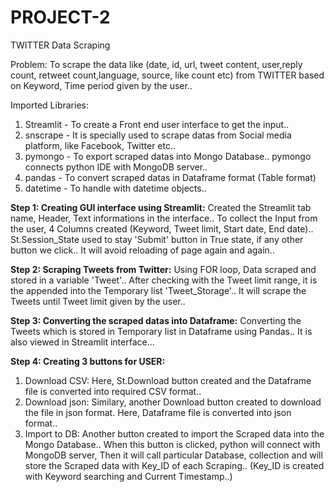 # PROJECT-2
TWITTER Data Scraping

Problem: To scrape the data like (date, id, url, tweet content, user,reply count, retweet count,language, source, like count etc) from TWITTER based on Keyword, Time period given by the user..

Imported Libraries:
1. Streamlit - To create a Front end user interface to get the input..
2. snscrape - It is specially used to scrape datas from Social media platform, like Facebook, Twitter etc..
3. pymongo - To export scraped datas into Mongo Database.. pymongo connects python IDE with MongoDB server..
4. pandas - To convert scraped datas in Dataframe format (Table format)
5. datetime - To handle with datetime objects..

**Step 1: Creating GUI interface using Streamlit:**
Created the Streamlit tab name, Header, Text informations in the interface..
To collect the Input from the user, 4 Columns created (Keyword, Tweet limit, Start date, End date)..
St.Session_State used to stay 'Submit' button in True state, if any other button we click.. It will avoid reloading of page again and again..


**Step 2: Scraping Tweets from Twitter:**
Using FOR loop, Data scraped and stored in a variable 'Tweet'.. 
After checking with the Tweet limit range, it is the appended into the Temporary list 'Tweet_Storage'..
It will scrape the Tweets until Tweet limit given by the user..


**Step 3: Converting the scraped datas into Dataframe:**
Converting the Tweets which is stored in Temporary list in Dataframe using Pandas..
It is also viewed in Streamlit interface...


**Step 4: Creating 3 buttons for USER:**
1. Download CSV: Here, St.Download button created and the Dataframe file is converted into required CSV format..
2. Download json: Similary, another Download button created to download the file in json format. Here, Dataframe file is converted into json format..
3. Import to DB: Another button created to import the Scraped data into the Mongo Database.. When this button is clicked, python will connect with MongoDB server, Then it will call particular Database, collection and will store the Scraped data with Key_ID of each Scraping.. (Key_ID is created with Keyword searching and Current Timestamp..)

